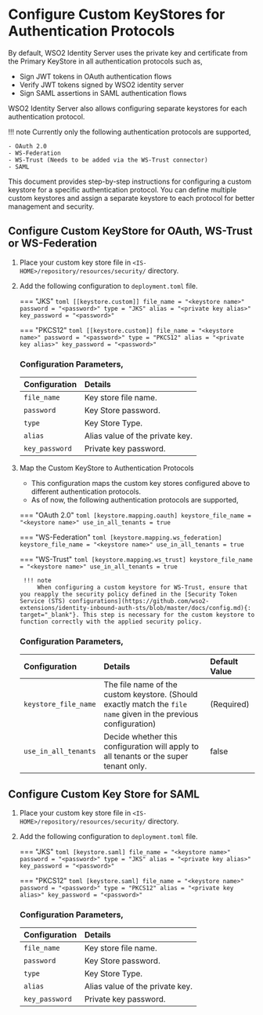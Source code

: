 # Configure Custom KeyStores for Authentication Protocols

By default, WSO2 Identity Server uses the private key and certificate from the Primary KeyStore in all authentication protocols such as,

- Sign JWT tokens in OAuth authentication flows  
- Verify JWT tokens signed by WSO2 identity server  
- Sign SAML assertions in SAML authentication flows

WSO2 Identity Server also allows configuring separate keystores for each authentication protocol.

!!! note
    Currently only the following authentication protocols are supported,

    - OAuth 2.0
    - WS-Federation
    - WS-Trust (Needs to be added via the WS-Trust connector)
    - SAML

This document provides step-by-step instructions for configuring a custom keystore for a specific authentication protocol. You can define multiple custom keystores and assign a separate keystore to each protocol for better management and security.

## Configure Custom KeyStore for OAuth, WS-Trust or WS-Federation

1. Place your custom key store file in `<IS-HOME>/repository/resources/security/` directory.  
2. Add the following configuration to `deployment.toml` file.

    === "JKS"
        ``` toml
        [[keystore.custom]]
        file_name = "<keystore name>"
        password = "<password>"
        type = "JKS"
        alias = "<private key alias>"
        key_password = "<password>"
        ```

    === "PKCS12"
        ``` toml
        [[keystore.custom]]
        file_name = "<keystore name>"
        password = "<password>"
        type = "PKCS12"
        alias = "<private key alias>"
        key_password = "<password>"
        ```

    ### Configuration Parameters,

    | Configuration | Details |
    | :---- | :---- |
    | `file_name` | Key store file name. |
    | `password` | Key Store password. |
    | `type` | Key Store Type. |
    | `alias` | Alias value of the private key. |
    | `key_password` | Private key password. |

3. Map the Custom KeyStore to Authentication Protocols  

    - This configuration maps the custom key stores configured above to different authentication protocols.  
    - As of now, the following authentication protocols are supported,

    === "OAuth 2.0"
        ``` toml
        [keystore.mapping.oauth]
        keystore_file_name = "<keystore name>"
        use_in_all_tenants = true
        ```

    === "WS-Federation"
        ``` toml
        [keystore.mapping.ws_federation]
        keystore_file_name = "<keystore name>"
        use_in_all_tenants = true
        ```

    === "WS-Trust"
        ``` toml
        [keystore.mapping.ws_trust]
        keystore_file_name = "<keystore name>"
        use_in_all_tenants = true
        ```

        !!! note
            When configuring a custom keystore for WS-Trust, ensure that you reapply the security policy defined in the [Security Token Service (STS) configurations](https://github.com/wso2-extensions/identity-inbound-auth-sts/blob/master/docs/config.md){: target="_blank"}. This step is necessary for the custom keystore to function correctly with the applied security policy.

    ### Configuration Parameters,

    | Configuration | Details | Default Value |
    | :---- | :---- | :---- |
    | `keystore_file_name` | The file name of the custom keystore. (Should exactly match the `file name` given in the previous configuration) | (Required) |
    | `use_in_all_tenants` | Decide whether this configuration will apply to all tenants or the super tenant only. | false |

## Configure Custom Key Store for SAML

1. Place your custom key store file in `<IS-HOME>/repository/resources/security/` directory.
2. Add the following configuration to `deployment.toml` file.

    === "JKS"
        ``` toml
        [keystore.saml]
        file_name = "<keystore name>"
        password = "<password>"
        type = "JKS"
        alias = "<private key alias>"
        key_password = "<password>"
        ```

    === "PKCS12"
        ``` toml
        [keystore.saml]
        file_name = "<keystore name>"
        password = "<password>"
        type = "PKCS12"
        alias = "<private key alias>"
        key_password = "<password>"
        ``` 

    ### Configuration Parameters,

    | Configuration | Details |
    | :---- | :---- |
    | `file_name` | Key store file name. |
    | `password` | Key Store password. |
    | `type` | Key Store Type. |
    | `alias` | Alias value of the private key. |
    | `key_password` | Private key password. |
